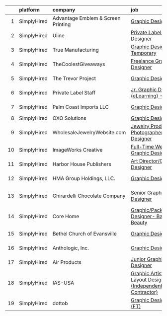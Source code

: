 

|    | platform    | company                            | job                                                                                                                                                                      | update_time   | location             |
|---:|:------------|:-----------------------------------|:-------------------------------------------------------------------------------------------------------------------------------------------------------------------------|:--------------|:---------------------|
|  1 | SimplyHired | Advantage Emblem & Screen Printing | [Graphic Designer](https://www.simplyhired.com/job/C09bVPvJXH5t9lRNtUD4XQZOboieeiIBjUXlhPHTueXvpx50GE2HaA?q=graphic+designer)                                            | Recently      | Duluth, MN           |
|  2 | SimplyHired | Uline                              | [Private Label Graphic Designer](https://www.simplyhired.com/job/gaU7wG-0MokVf1_JRYGiyTzy8gVqJplpjUfErgk8B2FmWrZf0ZLp5Q?q=graphic+designer)                              | Recently      | Pleasant Prairie, WI |
|  3 | SimplyHired | True Manufacturing                 | [Graphic Designer - Temporary](https://www.simplyhired.com/job/46dkVfY7FfUfIj1YXCM7qMlhFG3uUkZHL4TNyrWSEU0jF2k1dSDiaA?q=graphic+designer)                                | Recently      | O'Fallon, MO         |
|  4 | SimplyHired | TheCoolestGiveaways                | [Freelance Graphic Designer](https://www.simplyhired.com/job/RLeVriDFQ-0N3S_bXsJCIexmjRXoQ3XP0WH5-IiM4cMpTwLU6dm8JQ?q=graphic+designer)                                  | Recently      | Remote               |
|  5 | SimplyHired | The Trevor Project                 | [Graphic Designer](https://www.simplyhired.com/job/tjrBtD4PzDL4mp3c9dNFO-7eBUYEV-Bb7xcxXZXeqx57IQRsJW7umA?q=graphic+designer)                                            | Recently      | United States        |
|  6 | SimplyHired | Private Label Staff                | [Jr. Graphic Designer (eLearning) -Remote](https://www.simplyhired.com/job/T8NzZ05YfGTqLAZhKOvSgdRfU7RK7ohkTiNwC1Z3RSVq-ai4_h_kMA?q=graphic+designer)                    | 5d            | Austin, TX           |
|  7 | SimplyHired | Palm Coast Imports LLC             | [Graphic Designer](https://www.simplyhired.com/job/kKobW7k1gnYQkl-jL7sMta56lKgfogUpACvfzDv-l2rjI3qnycKqxg?q=graphic+designer)                                            | Recently      | Memphis, TN          |
|  8 | SimplyHired | OXO Solutions                      | [Graphic Designer](https://www.simplyhired.com/job/BXUyWLRJM5GqlXxmpwBw-g_A_qs7M6-f7IDZTvQqqHxFROKtKw3p1Q?q=graphic+designer)                                            | Recently      | Adobe, AZ            |
|  9 | SimplyHired | WholesaleJewelryWebsite.com        | [Jewelry Product Photographer/Graphic Designer](https://www.simplyhired.com/job/bB5m0J2bPkJf1hR3G7ei3Qjiz2qpM7S8g5DIyI-k9viTwQjURpmHZg?q=graphic+designer)               | 12d           | Destin, FL           |
| 10 | SimplyHired | ImageWorks Creative                | [Full-Time Web/Digital Graphic Designer](https://www.simplyhired.com/job/rBERdG8xJpw38KMmqxZna8npH6FlatpwfHUnC4JW08rXI5GSPN1boQ?q=graphic+designer)                      | 11d           | Ashburn, VA          |
| 11 | SimplyHired | Harbor House Publishers            | [Art Director/Graphic Designer](https://www.simplyhired.com/job/ZTH6yJFyYp72CnoB4uwAF6DmZEGkl_sMsaAlheSrvKqB5pyPLy9vCQ?q=graphic+designer)                               | 12d           | Traverse City, MI    |
| 12 | SimplyHired | HMA Group Holdings, LLC.           | [Graphic Designer](https://www.simplyhired.com/job/5B6JB-FvUOVC452II7YiLNyv1HVZgtpdLKItQ0BcXcjs_nboaigDXA?q=graphic+designer)                                            | Recently      | Waukee, IA           |
| 13 | SimplyHired | Ghirardelli Chocolate Company      | [Senior Graphic Designer](https://www.simplyhired.com/job/INZj1RwZuVtR5dWO0moJTYfQh93qPwaJ9-z_GSOgfq0IwO3ogwHI5g?q=graphic+designer)                                     | Recently      | San Leandro, CA      |
| 14 | SimplyHired | Core Home                          | [Graphic/Packaging Designer- Bath and Beauty](https://www.simplyhired.com/job/EpstvM7eMfF9FMt5obmrx5b2HpEipvk3M0SiHWnVByI8vkDKoWRllw?q=graphic+designer)                 | Recently      | New York, NY         |
| 15 | SimplyHired | Bethel Church of Evansville        | [Graphic Designer](https://www.simplyhired.com/job/IBE-Q4VI1ZJO2crsWd6wBkHk5n0eNzXDPCgd-BDgjzSCpt1KRrfZVQ?q=graphic+designer)                                            | 4d            | Evansville, IN       |
| 16 | SimplyHired | Anthologic, Inc.                   | [Graphic Designer](https://www.simplyhired.com/job/DTUPjvJwzq9_YYDQ2PRDS0Z76mF3h8BorMd-WZppWHsLV1Hh829yyQ?q=graphic+designer)                                            | Today         | Des Moines, IA       |
| 17 | SimplyHired | Air Products                       | [Junior Graphic Designer](https://www.simplyhired.com/job/xJpa8jkkxVUXfPkR7gVyNRuBS9AFGOHA-Cx_JsnGideFlJgxcjntBQ?q=graphic+designer)                                     | 7d            | Shawnee, OK          |
| 18 | SimplyHired | IAS-USA                            | [Graphic Artist and Layout Designer (Independent Contractor)](https://www.simplyhired.com/job/tL3TfauDN_BRRClz2kniBoTP0AnaEqw8D6zfpd3lHwOIgCE2afzxyw?q=graphic+designer) | Recently      | Remote               |
| 19 | SimplyHired | dottob                             | [Graphic Designer (FT)](https://www.simplyhired.com/job/q1ogNQmzQY7rXwfQjAwhDdg9aJf0V4pVTkQlZaGH8dh4IwW8O_7VLQ?q=graphic+designer)                                       | Today         | Remote               |
